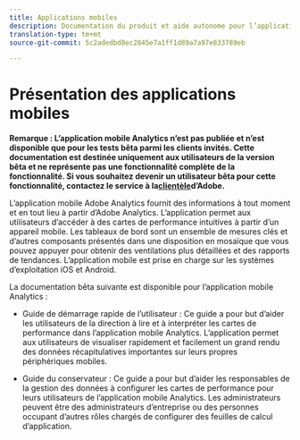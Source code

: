 ```yaml
---
title: Applications mobiles
description: Documentation du produit et aide autonome pour l’application mobile Adobe Analytics
translation-type: tm+mt
source-git-commit: 5c2adedbd8ec2845e7a1ff1d89a7a97e833789eb

---
```



# Présentation des applications mobiles

**Remarque : L’application mobile Analytics n’est pas publiée et n’est disponible que pour les tests bêta parmi les clients invités. Cette documentation est destinée uniquement aux utilisateurs de la version bêta et ne représente pas une fonctionnalité complète de la fonctionnalité. Si vous souhaitez devenir un utilisateur bêta pour cette fonctionnalité, contactez le service à la[clientèle](https://helpx.adobe.com/contact/enterprise-support.ec.html)d’Adobe.**

L’application mobile Adobe Analytics fournit des informations à tout moment et en tout lieu à partir d’Adobe Analytics.  L’application permet aux utilisateurs d’accéder à des cartes de performance intuitives à partir d’un appareil mobile. Les tableaux de bord sont un ensemble de mesures clés et d’autres composants présentés dans une disposition en mosaïque que vous pouvez appuyer pour obtenir des ventilations plus détaillées et des rapports de tendances. L’application mobile est prise en charge sur les systèmes d’exploitation iOS et Android.

La documentation bêta suivante est disponible pour l’application mobile Analytics :

* Guide de démarrage rapide de l’utilisateur : Ce guide a pour but d’aider les utilisateurs de la direction à lire et à interpréter les cartes de performance dans l’application mobile Analytics. L’application permet aux utilisateurs de visualiser rapidement et facilement un grand rendu des données récapitulatives importantes sur leurs propres périphériques mobiles.


* Guide du conservateur : Ce guide a pour but d’aider les responsables de la gestion des données à configurer les cartes de performance pour leurs utilisateurs de l’application mobile Analytics. Les administrateurs peuvent être des administrateurs d’entreprise ou des personnes occupant d’autres rôles chargés de configurer des feuilles de calcul d’application.
